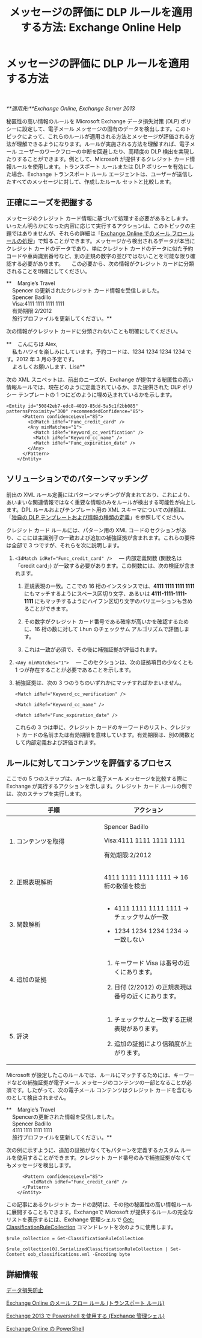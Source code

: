﻿---
title: 'メッセージの評価に DLP ルールを適用する方法: Exchange Online Help'
TOCTitle: メッセージの評価に DLP ルールを適用する方法
ms:assetid: 1ac77020-26ff-410c-ab09-4f28a99d67a1
ms:mtpsurl: https://technet.microsoft.com/ja-jp/library/Dn329050(v=EXCHG.150)
ms:contentKeyID: 56270027
ms.date: 05/22/2018
mtps_version: v=EXCHG.150
ms.translationtype: HT
---

# メッセージの評価に DLP ルールを適用する方法

 

_**適用先:**Exchange Online, Exchange Server 2013_

秘匿性の高い情報のルールを Microsoft Exchange データ損失対策 (DLP) ポリシーに設定して、電子メール メッセージの固有のデータを検出します。このトピックによって、これらのルールが適用される方法とメッセージが評価される方法が理解できるようになります。ルールが実施される方法を理解すれば、電子メール ユーザーのワークフローの中断を回避したり、高精度の DLP 検出を実現したりすることができます。例として、Microsoft が提供するクレジット カード情報ルールを使用します。トランスポート ルールまたは DLP ポリシーを有効にした場合、Exchange トランスポート ルール エージェントは、ユーザーが送信したすべてのメッセージに対して、作成したルール セットと比較します。

## 正確にニーズを把握する

メッセージのクレジット カード情報に基づいて処理する必要があるとします。いったん明らかになった内容に応じて実行するアクションは、このトピックの主題ではありませんが、それらの詳細は「[Exchange Online でのメール フロー ルールの処理](https://technet.microsoft.com/ja-jp/library/jj919237\(v=exchg.150\))」で知ることができます。メッセージから検出されるデータが本当にクレジット カードのデータであり、単にクレジット カードのデータに似た予約コードや車両識別番号など、別の正規の数字の並びではないことを可能な限り確認する必要があります。　　この必要から、次の情報がクレジット カードに分類されることを明確にしてください。

**    Margie’s Travel  
    Spencer の更新されたクレジット カード情報を受信しました。  
    Spencer Badillo  
    Visa:4111 1111 1111 1111  
    有効期限:2/2012  
    旅行プロファイルを更新してください。**

次の情報がクレジット カードに分類されないことも明確にしてください。

**    こんにちは Alex,  
    私もハワイを楽しみにしています。予約コードは、1234 1234 1234 1234 です。2012 年 3 月の予定です。  
    よろしくお願いします、Lisa**

次の XML スニペットは、前出のニーズが、Exchange が提供する秘匿性の高い情報ルールでは、現在どのように定義されているか、また提供された DLP ポリシー テンプレートの 1 つにどのように埋め込まれているかを示します。

    <Entity id="50842eb7-edc8-4019-85dd-5a5c1f2bb085" patternsProximity="300" recommendedConfidence="85">
          <Pattern confidenceLevel="85">
            <IdMatch idRef="Func_credit_card" />
            <Any minMatches="1">
              <Match idRef="Keyword_cc_verification" />
              <Match idRef="Keyword_cc_name" />
              <Match idRef="Func_expiration_date" />
            </Any>
          </Pattern>
        </Entity>

## ソリューションでのパターンマッチング

前出の XML ルール定義にはパターンマッチングが含まれており、これにより、あいまいな関連情報ではなく重要な情報のみをルールが検出する可能性が向上します。DPL ルールおよびテンプレート用の XML スキーマについての詳細は、「[独自の DLP テンプレートおよび情報の種類の定義](define-your-own-dlp-templates-and-information-types-exchange-2013-help.md)」を参照してください。

クレジット カード ルールには、パターン用の XML コードのセクションがあり、ここには主識別子の一致および追加の補強証拠が含まれます。これらの要件は全部で 3 つですが、それらを次に説明します。

1.  `<IdMatch idRef="Func_credit_card" />  ` — 内部定義関数 (関数名は「credit card」) が一致する必要があります。この関数には、次の検証が含まれます。
    
    1.  正規表現の一致。ここでの 16 桁のインスタンスでは、**4111 1111 1111 1111** にもマッチするようにスペース区切り文字、あるいは **4111-1111-1111-1111** にもマッチするようにハイフン区切り文字のバリエーションも含めることができます。
    
    2.  その数字がクレジット カード番号である確率が高いかを確認するために、16 桁の数に対して Lhun のチェックサム アルゴリズムで評価します。
    
    3.  これは一致が必須で、その後に補強証拠が評価されます。

2.  `<Any minMatches="1">  ` — このセクションは、次の証拠項目の少なくとも 1 つが存在することが必要であることを示します。

3.  補強証拠は、次の 3 つのうちのいずれかにマッチすればかまいません。
    
    `<Match idRef="Keyword_cc_verification" />`
    
    `<Match idRef="Keyword_cc_name" />`
    
    `<Match idRef="Func_expiration_date" />`
    
    これらの 3 つは単に、クレジット カードのキーワードのリスト、クレジット カードの名前または有効期限を意味しています。有効期限は、別の関数として内部定義および評価されます。

## ルールに対してコンテンツを評価するプロセス

ここでの 5 つのステップは、ルールと電子メール メッセージを比較する際に Exchange が実行するアクションを示します。クレジット カード ルールの例では、次のステップを実行します。


<table>
<colgroup>
<col style="width: 50%" />
<col style="width: 50%" />
</colgroup>
<thead>
<tr class="header">
<th>手順</th>
<th>アクション</th>
</tr>
</thead>
<tbody>
<tr class="odd">
<td><p>1. コンテンツを取得</p></td>
<td><p>Spencer Badillo</p>
<p>Visa:4111 1111 1111 1111</p>
<p>有効期限:2/2012</p></td>
</tr>
<tr class="even">
<td><p>2. 正規表現解析</p></td>
<td><p>4111 1111 1111 1111 -&gt; 16 桁の数値を検出</p></td>
</tr>
<tr class="odd">
<td><p>3. 関数解析</p></td>
<td><ul>
<li><p>4111 1111 1111 1111 -&gt; チェックサムが一致</p></li>
<li><p>1234 1234 1234 1234 -&gt; 一致しない</p></li>
</ul></td>
</tr>
<tr class="even">
<td><p>4. 追加の証拠</p></td>
<td><ol>
<li><p>キーワード Visa は番号の近くにあります。</p></li>
<li><p>日付 (2/2012) の正規表現は番号の近くにあります。</p></li>
</ol></td>
</tr>
<tr class="odd">
<td><p>5. 評決</p></td>
<td><ol>
<li><p>チェックサムと一致する正規表現があります。</p></li>
<li><p>追加の証拠により信頼度が上がります。</p></li>
</ol>
<p></p></td>
</tr>
</tbody>
</table>


Microsoft が設定したこのルールでは、ルールにマッチするためには、キーワードなどの補強証拠が電子メール メッセージのコンテンツの一部となることが必須です。したがって、次の電子メール コンテンツはクレジット カードを含むものとして検出されません。

**    Margie’s Travel  
    Spencerの更新された情報を受信しました。  
    Spencer Badillo  
    4111 1111 1111 1111  
    旅行プロファイルを更新してください。**

次の例に示すように、追加の証拠がなくてもパターンを定義するカスタム ルールを使用することができます。クレジット カード番号のみで補強証拠がなくてもメッセージを検出します。

``` 
      <Pattern confidenceLevel="85">
         <IdMatch idRef="Func_credit_card" />
      </Pattern>
    </Entity>
```

この記事にあるクレジット カードの説明は、その他の秘匿性の高い情報ルールに展開することもできます。Exchangeで Microsoft が提供するルールの完全なリストを表示するには、Exchange 管理シェルで [Get-ClassificationRuleCollection](https://technet.microsoft.com/ja-jp/library/jj218696\(v=exchg.150\)) コマンドレットを次のように使用します。

    $rule_collection = Get-ClassificationRuleCollection

    $rule_collection[0].SerializedClassificationRuleCollection | Set-Content oob_classifications.xml -Encoding byte

## 詳細情報

[データ損失防止](technical-overview-of-dlp-data-loss-prevention-in-exchange.md)

[Exchange Online のメール フロー ルール (トランスポート ルール)](https://technet.microsoft.com/ja-jp/library/jj919238\(v=exchg.150\))

[Exchange 2013 で Powershell を使用する (Exchange 管理シェル)](https://technet.microsoft.com/ja-jp/library/bb123778\(v=exchg.150\))

[Exchange Online の PowerShell](https://technet.microsoft.com/ja-jp/library/jj200677\(v=exchg.150\))

